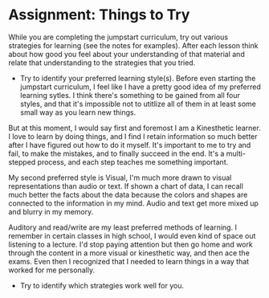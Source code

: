 # Assignment: Things to Try

While you are completing the jumpstart curriculum, try out various strategies for learning (see the notes for examples). After each lesson think about how good you feel about your understanding of that material and relate that understanding to the strategies that you tried.

+ Try to identify your preferred learning style(s).
Before even starting the jumpstart curriculum, I feel like I have a pretty good idea of my preferred learning sytles. I think there's something to be gained from all four styles, and that it's impossible not to utitlize all of them in at least some small way as you learn new things. 

But at this moment, I would say first and foremost I am a Kinesthetic learner. I love to learn by doing things, and I find I retain information so much better after I have figured out how to do it myself. It's important to me to try and fail, to make the mistakes, and to finally succeed in the end. It's a multi-stepped process, and each step teaches me something important.

My second preferred style is Visual, I'm much more drawn to visual representations than audio or text. If shown a chart of data, I can recall much better the facts about the data because the colors and shapes are connected to the information in my mind. Audio and text get more mixed up and blurry in my memory.

Auditory and read/write are my least preferred methods of learning. I remember in certain classes in high school, I would even kind of space out listening to a lecture. I'd stop paying attention but then go home and work through the content in a more visual or kinesthetic way, and then ace the exams. Even then I recognized that I needed to learn things in a way that worked for me personally. 


+ Try to identify which strategies work well for you.
